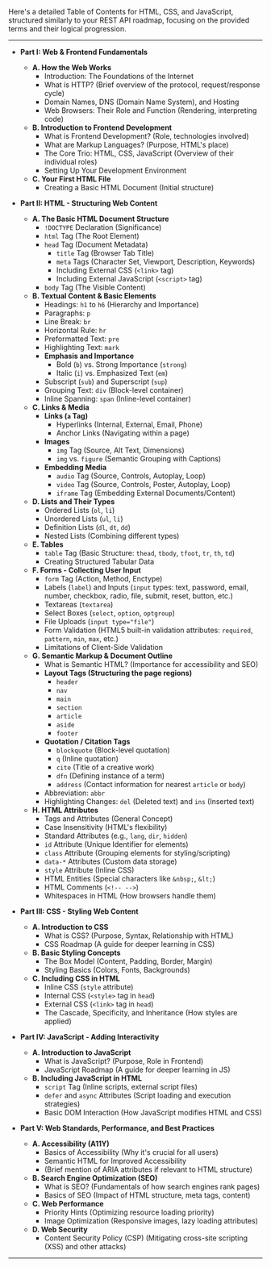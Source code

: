 Here's a detailed Table of Contents for HTML, CSS, and JavaScript, structured similarly to your REST API roadmap, focusing on the provided terms and their logical progression.

---

*   **Part I: Web & Frontend Fundamentals**
    *   **A. How the Web Works**
        *   Introduction: The Foundations of the Internet
        *   What is HTTP? (Brief overview of the protocol, request/response cycle)
        *   Domain Names, DNS (Domain Name System), and Hosting
        *   Web Browsers: Their Role and Function (Rendering, interpreting code)
    *   **B. Introduction to Frontend Development**
        *   What is Frontend Development? (Role, technologies involved)
        *   What are Markup Languages? (Purpose, HTML's place)
        *   The Core Trio: HTML, CSS, JavaScript (Overview of their individual roles)
        *   Setting Up Your Development Environment
    *   **C. Your First HTML File**
        *   Creating a Basic HTML Document (Initial structure)

*   **Part II: HTML - Structuring Web Content**
    *   **A. The Basic HTML Document Structure**
        *   `!DOCTYPE` Declaration (Significance)
        *   `html` Tag (The Root Element)
        *   `head` Tag (Document Metadata)
            *   `title` Tag (Browser Tab Title)
            *   `meta` Tags (Character Set, Viewport, Description, Keywords)
            *   Including External CSS (`<link>` tag)
            *   Including External JavaScript (`<script>` tag)
        *   `body` Tag (The Visible Content)
    *   **B. Textual Content & Basic Elements**
        *   Headings: `h1` to `h6` (Hierarchy and Importance)
        *   Paragraphs: `p`
        *   Line Break: `br`
        *   Horizontal Rule: `hr`
        *   Preformatted Text: `pre`
        *   Highlighting Text: `mark`
        *   **Emphasis and Importance**
            *   Bold (`b`) vs. Strong Importance (`strong`)
            *   Italic (`i`) vs. Emphasized Text (`em`)
        *   Subscript (`sub`) and Superscript (`sup`)
        *   Grouping Text: `div` (Block-level container)
        *   Inline Spanning: `span` (Inline-level container)
    *   **C. Links & Media**
        *   **Links (`a` Tag)**
            *   Hyperlinks (Internal, External, Email, Phone)
            *   Anchor Links (Navigating within a page)
        *   **Images**
            *   `img` Tag (Source, Alt Text, Dimensions)
            *   `img` vs. `figure` (Semantic Grouping with Captions)
        *   **Embedding Media**
            *   `audio` Tag (Source, Controls, Autoplay, Loop)
            *   `video` Tag (Source, Controls, Poster, Autoplay, Loop)
            *   `iframe` Tag (Embedding External Documents/Content)
    *   **D. Lists and Their Types**
        *   Ordered Lists (`ol`, `li`)
        *   Unordered Lists (`ul`, `li`)
        *   Definition Lists (`dl`, `dt`, `dd`)
        *   Nested Lists (Combining different types)
    *   **E. Tables**
        *   `table` Tag (Basic Structure: `thead`, `tbody`, `tfoot`, `tr`, `th`, `td`)
        *   Creating Structured Tabular Data
    *   **F. Forms - Collecting User Input**
        *   `form` Tag (Action, Method, Enctype)
        *   Labels (`label`) and Inputs (`input` types: text, password, email, number, checkbox, radio, file, submit, reset, button, etc.)
        *   Textareas (`textarea`)
        *   Select Boxes (`select`, `option`, `optgroup`)
        *   File Uploads (`input type="file"`)
        *   Form Validation (HTML5 built-in validation attributes: `required`, `pattern`, `min`, `max`, etc.)
        *   Limitations of Client-Side Validation
    *   **G. Semantic Markup & Document Outline**
        *   What is Semantic HTML? (Importance for accessibility and SEO)
        *   **Layout Tags (Structuring the page regions)**
            *   `header`
            *   `nav`
            *   `main`
            *   `section`
            *   `article`
            *   `aside`
            *   `footer`
        *   **Quotation / Citation Tags**
            *   `blockquote` (Block-level quotation)
            *   `q` (Inline quotation)
            *   `cite` (Title of a creative work)
            *   `dfn` (Defining instance of a term)
            *   `address` (Contact information for nearest `article` or `body`)
        *   Abbreviation: `abbr`
        *   Highlighting Changes: `del` (Deleted text) and `ins` (Inserted text)
    *   **H. HTML Attributes**
        *   Tags and Attributes (General Concept)
        *   Case Insensitivity (HTML's flexibility)
        *   Standard Attributes (e.g., `lang`, `dir`, `hidden`)
        *   `id` Attribute (Unique Identifier for elements)
        *   `class` Attribute (Grouping elements for styling/scripting)
        *   `data-*` Attributes (Custom data storage)
        *   `style` Attribute (Inline CSS)
        *   HTML Entities (Special characters like `&nbsp;`, `&lt;`)
        *   HTML Comments (`<!-- -->`)
        *   Whitespaces in HTML (How browsers handle them)

*   **Part III: CSS - Styling Web Content**
    *   **A. Introduction to CSS**
        *   What is CSS? (Purpose, Syntax, Relationship with HTML)
        *   CSS Roadmap (A guide for deeper learning in CSS)
    *   **B. Basic Styling Concepts**
        *   The Box Model (Content, Padding, Border, Margin)
        *   Styling Basics (Colors, Fonts, Backgrounds)
    *   **C. Including CSS in HTML**
        *   Inline CSS (`style` attribute)
        *   Internal CSS (`<style>` tag in `head`)
        *   External CSS (`<link>` tag in `head`)
        *   The Cascade, Specificity, and Inheritance (How styles are applied)

*   **Part IV: JavaScript - Adding Interactivity**
    *   **A. Introduction to JavaScript**
        *   What is JavaScript? (Purpose, Role in Frontend)
        *   JavaScript Roadmap (A guide for deeper learning in JS)
    *   **B. Including JavaScript in HTML**
        *   `script` Tag (Inline scripts, external script files)
        *   `defer` and `async` Attributes (Script loading and execution strategies)
        *   Basic DOM Interaction (How JavaScript modifies HTML and CSS)

*   **Part V: Web Standards, Performance, and Best Practices**
    *   **A. Accessibility (A11Y)**
        *   Basics of Accessibility (Why it's crucial for all users)
        *   Semantic HTML for Improved Accessibility
        *   (Brief mention of ARIA attributes if relevant to HTML structure)
    *   **B. Search Engine Optimization (SEO)**
        *   What is SEO? (Fundamentals of how search engines rank pages)
        *   Basics of SEO (Impact of HTML structure, meta tags, content)
    *   **C. Web Performance**
        *   Priority Hints (Optimizing resource loading priority)
        *   Image Optimization (Responsive images, lazy loading attributes)
    *   **D. Web Security**
        *   Content Security Policy (CSP) (Mitigating cross-site scripting (XSS) and other attacks)

---